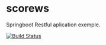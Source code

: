 # scorews

Springboot Restful aplication exemple.

[![Build Status](https://travis-ci.org/fefedao/scorews.svg?branch=master)](https://travis-ci.org/fefedao/scorews)
